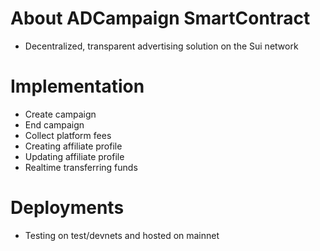 # About ADCampaign SmartContract

- Decentralized, transparent advertising solution on the Sui network

# Implementation

- Create campaign
- End campaign
- Collect platform fees
- Creating affiliate profile
- Updating affiliate profile
- Realtime transferring funds

# Deployments

- Testing on test/devnets and hosted on mainnet